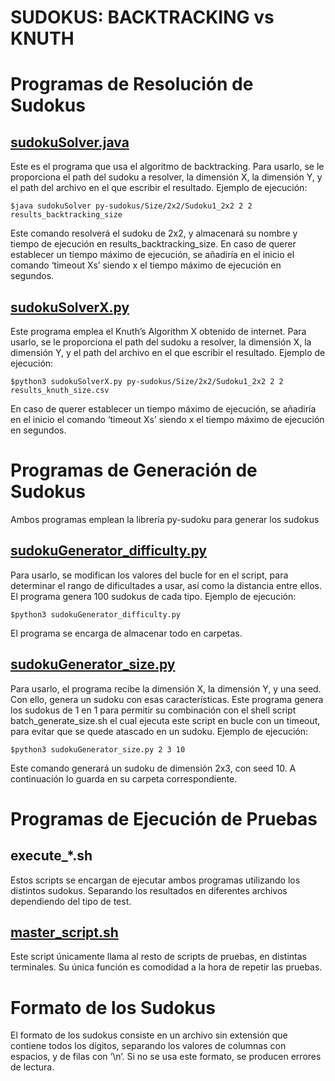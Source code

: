 # SUDOKUS: BACKTRACKING vs KNUTH

# Programas de Resolución de Sudokus

## [sudokuSolver.java](sudokuSolver.java)

Este es el programa que usa el algoritmo de backtracking. Para usarlo, se le proporciona el path del sudoku a resolver, la dimensión X, la dimensión Y, y el path del archivo en el que escribir el resultado.
Ejemplo de ejecución:

```
$java sudokuSolver py-sudokus/Size/2x2/Sudoku1_2x2 2 2 results_backtracking_size
```

Este comando resolverá el sudoku de 2x2, y almacenará su nombre y tiempo de ejecución en results_backtracking_size.
En caso de querer establecer un tiempo máximo de ejecución, se añadiría en el inicio el comando ‘timeout Xs’ siendo x el tiempo máximo de ejecución en segundos.

## [sudokuSolverX.py](sudokuSolverX.py)

Este programa emplea el Knuth’s Algorithm X obtenido de internet. Para usarlo, se le proporciona el path del sudoku a resolver, la dimensión X, la dimensión Y, y el path del archivo en el que escribir el resultado.
Ejemplo de ejecución:

```
$python3 sudokuSolverX.py py-sudokus/Size/2x2/Sudoku1_2x2 2 2 results_knuth_size.csv
```

En caso de querer establecer un tiempo máximo de ejecución, se añadiría en el inicio el comando ‘timeout Xs’ siendo x el tiempo máximo de ejecución en segundos.

# Programas de Generación de Sudokus

Ambos programas emplean la librería py-sudoku para generar los sudokus

## [sudokuGenerator_difficulty.py](sudokuGenerator_difficulty.py)

Para usarlo, se modifican los valores del bucle for en el script, para determinar el rango de dificultades a usar, así como la distancia entre ellos. El programa genera 100 sudokus de cada tipo.
Ejemplo de ejecución:

```
$python3 sudokuGenerator_difficulty.py
```

El programa se encarga de almacenar todo en carpetas.

## [sudokuGenerator_size.py](sudokuGenerator_size.py)

Para usarlo, el programa recibe la dimensión X, la dimensión Y, y una seed. Con ello, genera un sudoku con esas características. Este programa genera los sudokus de 1 en 1 para permitir su combinación con el shell script batch_generate_size.sh el cual ejecuta este script en bucle con un timeout, para evitar que se quede atascado en un sudoku.
Ejemplo de ejecución:

```
$python3 sudokuGenerator_size.py 2 3 10
```

Este comando generará un sudoku de dimensión 2x3, con seed 10. A continuación lo guarda en su carpeta correspondiente.

# Programas de Ejecución de Pruebas

## execute\_\*.sh

Estos scripts se encargan de ejecutar ambos programas utilizando los distintos sudokus. Separando los resultados en diferentes archivos dependiendo del tipo de test.

## [master_script.sh](master_script.sh)

Este script únicamente llama al resto de scripts de pruebas, en distintas terminales. Su única función es comodidad a la hora de repetir las pruebas.

# Formato de los Sudokus

El formato de los sudokus consiste en un archivo sin extensión que contiene todos los dígitos, separando los valores de columnas con espacios, y de filas con ‘\n’.
Si no se usa este formato, se producen errores de lectura.
